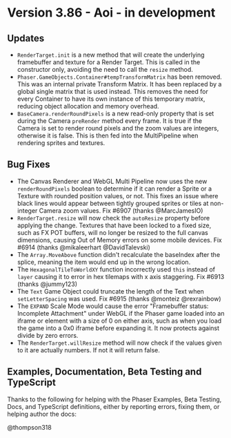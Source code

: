 # Version 3.86 - Aoi - in development

## Updates

* `RenderTarget.init` is a new method that will create the underlying framebuffer and texture for a Render Target. This is called in the constructor only, avoiding the need to call the `resize` method.
* `Phaser.GameObjects.Container#tempTransformMatrix` has been removed. This was an internal private Transform Matrix. It has been replaced by a global single matrix that is used instead. This removes the need for every Container to have its own instance of this temporary matrix, reducing object allocation and memory overhead.
* `BaseCamera.renderRoundPixels` is a new read-only property that is set during the Camera `preRender` method every frame. It is true if the Camera is set to render round pixels and the zoom values are integers, otherwise it is false. This is then fed into the MultiPipeline when rendering sprites and textures.

## Bug Fixes

* The Canvas Renderer and WebGL Multi Pipeline now uses the new `renderRoundPixels` boolean to determine if it can render a Sprite or a Texture with rounded position values, or not. This fixes an issue where black lines would appear between tightly grouped sprites or tiles at non-integer Camera zoom values. Fix #6907 (thanks @MarcJamesIO)
* `RenderTarget.resize` will now check the `autoResize` property before applying the change. Textures that have been locked to a fixed size, such as FX POT buffers, will no longer be resized to the full canvas dimensions, causing Out of Memory errors on some mobile devices. Fix #6914 (thanks @mikaleerhart @DavidTalevski)
* The `Array.MoveAbove` function didn't recalculate the baseIndex after the splice, meaning the item would end up in the wrong location.
* The `HexagonalTileToWorldXY` function incorrectly used `this` instead of `layer` causing it to error in hex tilemaps with x axis staggering. Fix #6913 (thanks @jummy123)
* The `Text` Game Object could truncate the length of the Text when `setLetterSpacing` was used. Fix #6915 (thanks @monteiz @rexrainbow)
* The `EXPAND` Scale Mode would cause the error "Framebuffer status: Incomplete Attachment" under WebGL if the Phaser game loaded into an iframe or element with a size of 0 on either axis, such as when you load the game into a 0x0 iframe before expanding it. It now protects against divide by zero errors.
* The `RenderTarget.willResize` method will now check if the values given to it are actually numbers. If not it will return false.

## Examples, Documentation, Beta Testing and TypeScript

Thanks to the following for helping with the Phaser Examples, Beta Testing, Docs, and TypeScript definitions, either by reporting errors, fixing them, or helping author the docs:

@thompson318
